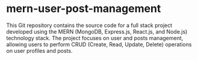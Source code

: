 # mern-user-post-management
This Git repository contains the source code for a full stack project developed using the MERN (MongoDB, Express.js, React.js, and Node.js) technology stack. The project focuses on user and posts management, allowing users to perform CRUD (Create, Read, Update, Delete) operations on user profiles and posts.
